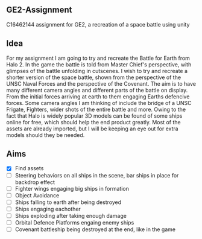 ## GE2-Assignment

C16462144 assignment for GE2, a recreation of a space battle using unity

## Idea

For my assignment I am going to try and recreate the Battle for Earth from Halo 2. In the game the 
battle is told from Master Chief's perspective, with glimpses of the battle unfolding in cutscenes. 
I wish to try and recreate a shorter version of the space battle, shown from the perspective of the UNSC
Naval Forces and the perspective of the Covenant. The aim is to have many different camera angles and 
different parts of the battle on display. From the initial forces arriving at earth to them engaging 
Earths defencive forces. Some camera angles I am thinking of include the bridge of a UNSC Frigate, 
Fighters, wider shots of the entire battle and more. Owing to the fact that Halo is widely popular 
3D models can be found of some ships online for free, which should help the end product greatly. Most
of the assets are already imported, but I will be keeping an eye out for extra models should they be
needed.

## Aims

- [x] Find assets
- [ ] Steering behaviors on all ships in the scene, bar ships in place for backdrop effect
- [ ] Fighter wings engaging big ships in formation
- [ ] Object Avoidance
- [ ] Ships falling to earth after being destroyed
- [ ] Ships engaging eachother
- [ ] Ships exploding after taking enough damage
- [ ] Orbital Defence Platforms engaing enemy ships
- [ ] Covenant battleship being destroyed at the end, like in the game